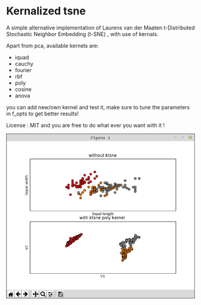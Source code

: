 # Kernalized tsne

A simple alternative implementation of Laurens van der Maaten t-Distributed Stochastic Neighbor Embedding (t-SNE) , with use of kernals.

Apart from pca, available kernels are:

- iquad
- cauchy
- fourier
- rbf
- poly
- cosine
- anova

you can add new/own kernel and test it, make sure to tune the parameters in f_opts to get better results!

License : MIT and you are free to do what ever you want with it !

![Screenshot](/ktsne.png)
